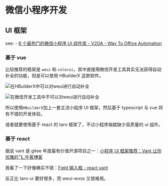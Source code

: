 # 微信小程序开发

## UI 框架

see: - [8 个最热门的微信小程序 UI 组件库 - V2OA - Way To Office Automation](https://v2oa.com/archives/3/)

### 基于 vue

比较推荐的框架是 `weui` 和 `colorui`，其中直接用微信开发工具其实无法获得自动补全的功能，但是可以使用 HBuilderX 这款软件。

![在HBuilderX中可以对`weui`进行自动补全](https://mark-vue-oss.oss-cn-hangzhou.aliyuncs.com/weapp-dev-1656383048007-b3ec18d7dee03f441494ef939c15ea67a326ef00eb8e52cc309c175901b6f75d.png)

![在微信开发工具中不可以对`weui`进行自动补全](https://mark-vue-oss.oss-cn-hangzhou.aliyuncs.com/weapp-dev-1656383051926-0b9d3c66753fb388346443e89ec6764f3cc3f5357b0b26720bc23e8b72a17212.png)

所以使用`HBuilderX`加上一套主流小程序 UI 框架，然后基于 typescript 与 vue 将有不错的开发体验。

或者就要使用基于 react 的 taro 框架了，不过小程序端就缺少高质量的 ui 组件。

### 基于 react

据说 vant 是 gitee 年度最有价值开源项目之一：[小程序 UI 框架推荐：Vant 让你优雅的飞\_牛客博客](https://blog.nowcoder.net/n/e9e2bc2bbbba483aac52ecb6e9d878b8?from=nowcoder_improve)

我看了一下好像确实不错：[Field 输入框 - react vant](https://react-vant.3lang.dev/components/field)

反正比 taro-ui 要好很多，而 weui-wxss 又很难用。
